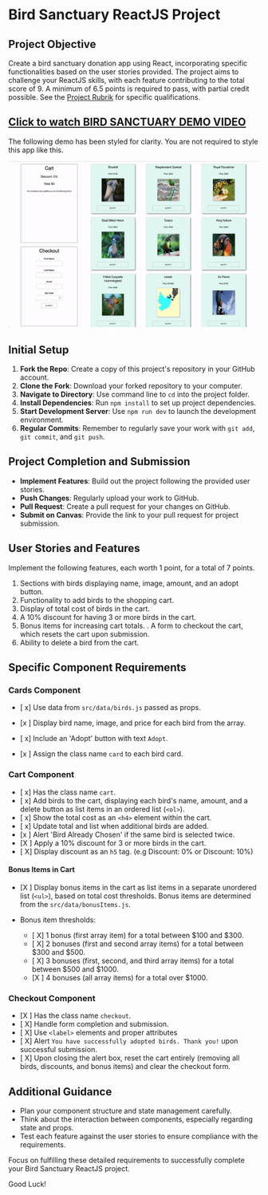 # Bird Sanctuary ReactJS Project

## Project Objective

Create a bird sanctuary donation app using React, incorporating specific functionalities based on the user stories provided. The project aims to challenge your ReactJS skills, with each feature contributing to the total score of 9. A minimum of 6.5 points is required to pass, with partial credit possible. See the [Project Rubrik](RUBRIK.md) for specific qualifications.

## [Click to watch BIRD SANCTUARY DEMO VIDEO](https://drive.google.com/file/d/1DT8Rt842Dz_sRN9V_beWQrqKamnvrP7s/view?usp=sharing)

The following demo has been styled for clarity. You are not required to style this app like this.

![Bird Sanctuary](./assets/bird-sanctuary.gif)

## Initial Setup

1. **Fork the Repo**: Create a copy of this project's repository in your GitHub account.
2. **Clone the Fork**: Download your forked repository to your computer.
3. **Navigate to Directory**: Use command line to `cd` into the project folder.
4. **Install Dependencies**: Run `npm install` to set up project dependencies.
5. **Start Development Server**: Use `npm run dev` to launch the development environment.
6. **Regular Commits**: Remember to regularly save your work with `git add`, `git commit`, and `git push`.

## Project Completion and Submission

- **Implement Features**: Build out the project following the provided user stories.
- **Push Changes**: Regularly upload your work to GitHub.
- **Pull Request**: Create a pull request for your changes on GitHub.
- **Submit on Canvas**: Provide the link to your pull request for project submission.

## User Stories and Features

Implement the following features, each worth 1 point, for a total of 7 points.

1. Sections with birds displaying name, image, amount, and an adopt button.
2. Functionality to add birds to the shopping cart.
3. Display of total cost of birds in the cart.
4. A 10% discount for having 3 or more birds in the cart.
5. Bonus items for increasing cart totals.
. A form to checkout the cart, which resets the cart upon submission.
6. Ability to delete a bird from the cart.

## Specific Component Requirements

### Cards Component

- [ x] Use data from `src/data/birds.js` passed as props.

- [x ] Display bird name, image, and price for each bird from the array.
- [ x] Include an 'Adopt' button with text `Adopt`.
- [x ] Assign the class name `card` to each bird card.

### Cart Component

- [ x] Has the class name `cart`.
- [ x] Add birds to the cart, displaying each bird's name, amount, and a delete button as list items in an ordered list (`<ol>`).
- [ x] Show the total cost as an `<h4>` element within the cart.
- [ x] Update total and list when additional birds are added.
- [x ] Alert 'Bird Already Chosen' if the same bird is selected twice.
- [X ] Apply a 10% discount for 3 or more birds in the cart.
- [ X] Display discount as an `h5` tag. (e.g Discount: 0% or Discount: 10%)

#### Bonus Items in Cart

- [X ] Display bonus items in the cart as list items in a separate unordered list (`<ul>`), based on total cost thresholds. Bonus items are determined from the `src/data/bonusItems.js`.

- Bonus item thresholds:
  - [ X] 1 bonus (first array item) for a total between $100 and $300.
  - [ X] 2 bonuses (first and second array items) for a total between $300 and $500.
  - [ X] 3 bonuses (first, second, and third array items) for a total between $500 and $1000.
  - [X ] 4 bonuses (all array items) for a total over $1000.

### Checkout Component

- [X ] Has the class name `checkout`.
- [ X] Handle form completion and submission.
- [ X] Use `<label>` elements and proper attributes
- [ X] Alert `You have successfully adopted birds. Thank you!` upon successful submission.
- [ X] Upon closing the alert box, reset the cart entirely (removing all birds, discounts, and bonus items) and clear the checkout form.

## Additional Guidance

- Plan your component structure and state management carefully.
- Think about the interaction between components, especially regarding state and props.
- Test each feature against the user stories to ensure compliance with the requirements.

Focus on fulfilling these detailed requirements to successfully complete your Bird Sanctuary ReactJS project.

Good Luck!